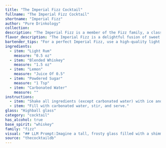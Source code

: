```yaml
---
title: "The Imperial Fizz Cocktail"
fullname: "The Imperial Fizz Cocktail"
shortname: "Imperial Fizz"
author: "Pure Drinkology"
collection:
description: "The Imperial Fizz is a member of the Fizz family, a classic cocktail style characterized by a spirit base, citrus juice, sweetener, and a topping of carbonated water. Its origins are murky, but it likely emerged in the late 19th century as a twist on the traditional Gin Fizz, substituting rum and whiskey for gin. "
flavor_description: "The Imperial Fizz is a delightful fusion of sweet and tart, with the light rum providing a subtle sweetness and the whiskey offering a gentle warmth. The lemon's acidity balances the sweetness, creating a refreshing and zesty profile.  The powdered sugar adds a touch of creaminess, while the carbonated water provides a lively effervescence. The overall taste is complex, yet harmonious, making it a sophisticated yet approachable cocktail. "
bartender_tips: "For a perfect Imperial Fizz, use a high-quality light rum and a balanced blended whiskey.  Shake the cocktail well with ice to chill and dilute it properly.  Don't over-shake - you want a fluffy, foamy head, not a slush.  Use a fine-mesh strainer to remove any ice shards.  Finally, top with a splash of carbonated water to give it that fizzy, refreshing finish. "
ingredients:
  - item: "Light Rum"
    measure: "0.5 oz"
  - item: "Blended Whiskey"
    measure: "1.5 oz"
  - item: "Lemon"
    measure: "Juice Of 0.5"
  - item: "Powdered Sugar"
    measure: "1 Tsp"
  - item: "Carbonated Water"
    measure: ""
instructions:
  - item: "Shake all ingredients (except carbonated water) with ice and strain into a highball glass over two ice cubes."
  - item: "Fill with carbonated water, stir, and serve."
glass: "Highball glass"
category: "cocktail"
has_alcohol: true
base_spirit: "whiskey"
family: "fizz"
visual: "## LLM Prompt:Imagine a tall, frosty glass filled with a shimmering, pale yellow liquid. **Describe the appearance of this cocktail:*** **Texture:** Is it bubbly? Still? How does the light play on the surface?* **Color:**  Is the yellow light, dark, or a vibrant hue? Are there any subtle shifts in color?* **Garnish:** Consider a simple lemon twist or a sprig of fresh mint. How does it add to the overall visual appeal?* **Overall impression:** Does the cocktail look refreshing and inviting? Does it evoke a sense of history and elegance? **Remember to be descriptive and use imagery that brings the cocktail to life!** "
source: "thecocktaildb"
---
```


